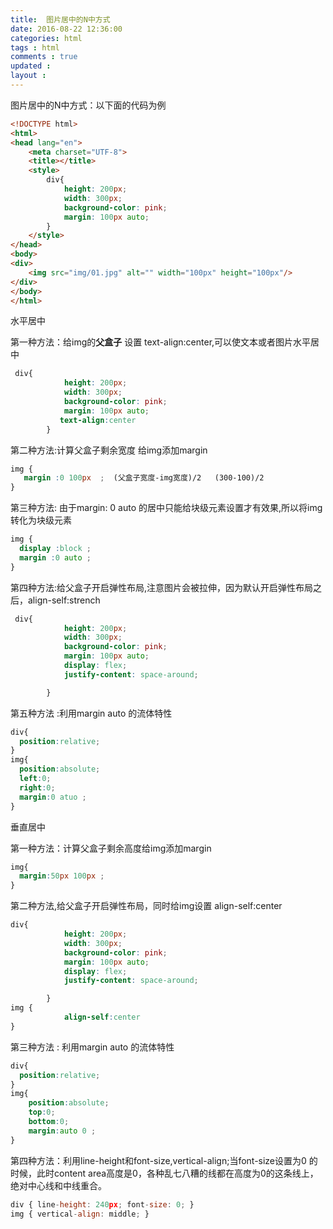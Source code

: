 ```yaml
---
title:  图片居中的N中方式 
date: 2016-08-22 12:36:00
categories: html
tags : html
comments : true 
updated : 
layout : 
---
```


图片居中的N中方式：以下面的代码为例

```html
<!DOCTYPE html>
<html>
<head lang="en">
    <meta charset="UTF-8">
    <title></title>
    <style>
        div{
            height: 200px;
            width: 300px;
            background-color: pink;
            margin: 100px auto;
        }
    </style>
</head>
<body>
<div>
    <img src="img/01.jpg" alt="" width="100px" height="100px"/>
</div>
</body>
</html>
```

水平居中

第一种方法：给img的**父盒子** 设置 text-align:center,可以使文本或者图片水平居中

```css
 div{
            height: 200px;
            width: 300px;
            background-color: pink;
            margin: 100px auto;
		   text-align:center
        }
```

第二种方法:计算父盒子剩余宽度 给img添加margin

```css
img {
   margin :0 100px	;  (父盒子宽度-img宽度)/2   (300-100)/2
}
```

第三种方法: 由于margin: 0 auto 的居中只能给块级元素设置才有效果,所以将img转化为块级元素

```css
img {
  display :block ;
  margin :0 auto ;
}
```

第四种方法:给父盒子开启弹性布局,注意图片会被拉伸，因为默认开启弹性布局之后，align-self:strench 

```css
 div{
            height: 200px;
            width: 300px;
            background-color: pink;
            margin: 100px auto;
            display: flex;
            justify-content: space-around;

        }
```

第五种方法 :利用margin auto 的流体特性

```css
div{
  position:relative;
}
img{
  position:absolute;
  left:0;
  right:0;
  margin:0 atuo ;
}
```



垂直居中

第一种方法：计算父盒子剩余高度给img添加margin

```css
img{
  margin:50px 100px ;
}
```

第二种方法,给父盒子开启弹性布局，同时给img设置 align-self:center

```css
div{
            height: 200px;
            width: 300px;
            background-color: pink;
            margin: 100px auto;
            display: flex;
            justify-content: space-around;

        }
img {
   			align-self:center
}
```

第三种方法 : 利用margin auto 的流体特性

```css
div{
  position:relative;
}
img{
	position:absolute;
	top:0;
	bottom:0;
	margin:auto 0 ;
}
```

第四种方法：利用line-height和font-size,vertical-align;当font-size设置为0 的时候，此时content area高度是0，各种乱七八糟的线都在高度为0的这条线上，绝对中心线和中线重合。

```javascript
div { line-height: 240px; font-size: 0; }
img { vertical-align: middle; }
```

